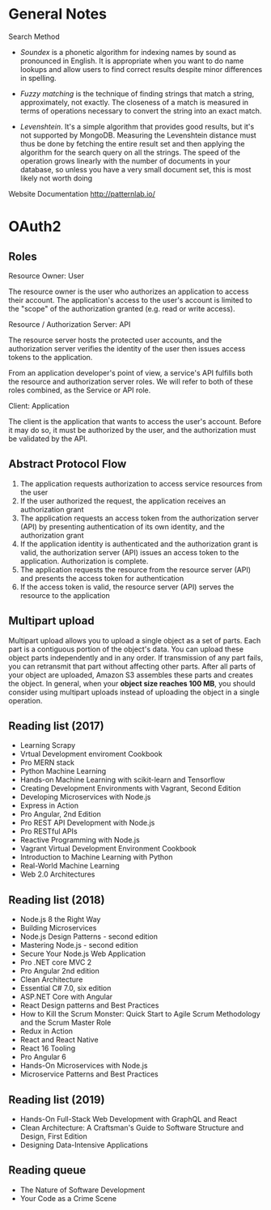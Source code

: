 # General Notes

Search Method

- _Soundex_ is a phonetic algorithm for indexing names by sound as pronounced in English. It is appropriate when you want to do name lookups and allow users to find correct results despite minor differences in spelling.

- _Fuzzy matching_ is the technique of finding strings that match a string, approximately, not exactly. The closeness of a match is measured in terms of operations necessary to convert the string into an exact match.

- _Levenshtein_. It's a simple algorithm that provides good results, but it's not supported by MongoDB. Measuring the Levenshtein distance must thus be done by fetching the entire result set and then applying the algorithm for the search query on all the strings. The speed of the operation grows linearly with the number of documents in your database, so unless you have a very small document set, this is most likely not
  worth doing

Website Documentation
http://patternlab.io/

# OAuth2

## Roles

Resource Owner: User

The resource owner is the user who authorizes an application to access their account. The application's access to the user's account is limited to the "scope" of the authorization granted (e.g. read or write access).

Resource / Authorization Server: API

The resource server hosts the protected user accounts, and the authorization server verifies the identity of the user then issues access tokens to the application.

From an application developer's point of view, a service's API fulfills both the resource and authorization server roles. We will refer to both of these roles combined, as the Service or API role.

Client: Application

The client is the application that wants to access the user's account. Before it may do so, it must be authorized by the user, and the authorization must be validated by the API.

## Abstract Protocol Flow

1. The application requests authorization to access service resources from the user
2. If the user authorized the request, the application receives an authorization grant
3. The application requests an access token from the authorization server (API) by presenting authentication of its own identity, and the authorization grant
4. If the application identity is authenticated and the authorization grant is valid, the authorization server (API) issues an access token to the application. Authorization is complete.
5. The application requests the resource from the resource server (API) and presents the access token for authentication
6. If the access token is valid, the resource server (API) serves the resource to the application

## Multipart upload

Multipart upload allows you to upload a single object as a set of parts. Each part is a contiguous portion of the object's data. You can upload these object parts independently and in any order. If transmission of any part fails, you can retransmit that part without affecting other parts. After all parts of your object are uploaded, Amazon S3 assembles these parts and creates the object. In general, when your **object size reaches 100 MB**, you should consider using multipart uploads instead of uploading the object in a single operation.

## Reading list (2017)

- Learning Scrapy
- Vrtual Development enviroment Cookbook
- Pro MERN stack
- Python Machine Learning
- Hands-on Machine Learning with scikit-learn and Tensorflow
- Creating Development Environments with Vagrant, Second Edition
- Developing Microservices with Node.js
- Express in Action
- Pro Angular, 2nd Edition
- Pro REST API Development with Node.js
- Pro RESTful APIs
- Reactive Programming with Node.js
- Vagrant Virtual Development Environment Cookbook
- Introduction to Machine Learning with Python
- Real-World Machine Learning
- Web 2.0 Architectures

## Reading list (2018)

- Node.js 8 the Right Way
- Building Microservices
- Node.js Design Patterns - second edition
- Mastering Node.js - second edition
- Secure Your Node.js Web Application
- Pro .NET core MVC 2
- Pro Angular 2nd edition
- Clean Architecture
- Essential C# 7.0, six edition
- ASP.NET Core with Angular
- React Design patterns and Best Practices
- How to Kill the Scrum Monster: Quick Start to Agile Scrum Methodology and the Scrum Master Role
- Redux in Action
- React and React Native
- React 16 Tooling
- Pro Angular 6
- Hands-On Microservices with Node.js
- Microservice Patterns and Best Practices

## Reading list (2019)

- Hands-On Full-Stack Web Development with GraphQL and React
- Clean Architecture: A Craftsman's Guide to Software Structure and Design, First Edition
- Designing Data-Intensive Applications

## Reading queue

- The Nature of Software Development
- Your Code as a Crime Scene
